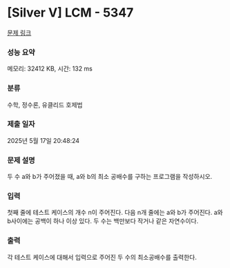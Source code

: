 # [Silver V] LCM - 5347 

[문제 링크](https://www.acmicpc.net/problem/5347) 

### 성능 요약

메모리: 32412 KB, 시간: 132 ms

### 분류

수학, 정수론, 유클리드 호제법

### 제출 일자

2025년 5월 17일 20:48:24

### 문제 설명

<p>두 수 a와 b가 주어졌을 때, a와 b의 최소 공배수를 구하는 프로그램을 작성하시오.</p>

### 입력 

 <p>첫째 줄에 테스트 케이스의 개수 n이 주어진다. 다음 n개 줄에는 a와 b가 주어진다. a와 b사이에는 공백이 하나 이상 있다. 두 수는 백만보다 작거나 같은 자연수이다.</p>

### 출력 

 <p>각 테스트 케이스에 대해서 입력으로 주어진 두 수의 최소공배수를 출력한다.</p>

